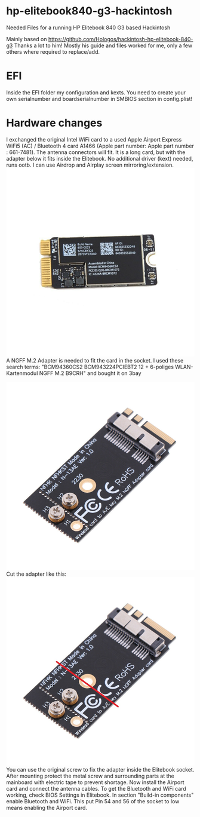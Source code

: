 # hp-elitebook840-g3-hackintosh
Needed Files for a running HP Elitebook 840 G3 based Hackintosh

Mainly based on
https://github.com/Hologos/hackintosh-hp-elitebook-840-g3
Thanks a lot to him! Mostly his guide and files worked for me, only a few others where required to replace/add. 

# EFI
Inside the EFI folder my configuration and kexts. You need to create your own serialnumber and boardserialnumber in SMBIOS section in config.plist!

# Hardware changes
I exchanged the original Intel WiFi card to a used Apple Airport Express WiFi5 (AC) / Bluetooth 4 card A1466 (Apple part number: Apple part number : 661-7481). The antenna connectors will fit. It is a long card, but with the adapter below it fits inside the Elitebook. No additional driver (kext) needed, runs ootb. I can use Airdrop and Airplay screen mirroring/extension.
![Pic1](pics/AppleAirportA1466.jpg)
A NGFF M.2 Adapter is needed to fit the card in the socket. I used these search terms: "BCM94360CS2 BCM943224PCIEBT2 12 + 6-poliges WLAN-Kartenmodul NGFF M.2 B9CRH" and bought it on 3bay

![Pic2](pics/NGFFadapter.jpg)
Cut the adapter like this:
![Pic2](pics/NGFFadapter2.jpg)
You can use the original screw to fix the adapter inside the Elitebook socket. After mounting protect the metal screw and surrounding parts at the mainboard with electric tape to prevent shortage. Now install the Airport card and connect the antenna cables.
To get the Bluetooth and WiFi card working, check BIOS Settings in Elitebook. In section "Build-in components" enable Bluetooth and WiFi. This put Pin 54 and 56 of the socket to low means enabling the Airport card.
